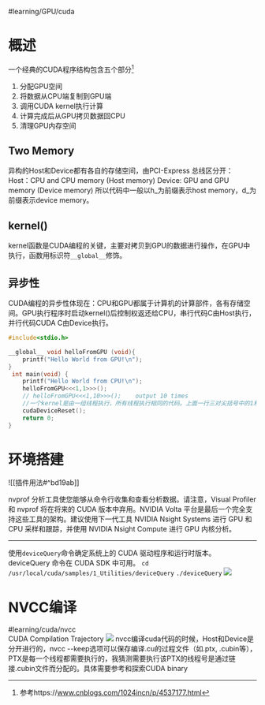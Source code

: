 #learning/GPU/cuda

# 概述
一个经典的CUDA程序结构包含五个部分[^1]
1. 分配GPU空间
2. 将数据从CPU端复制到GPU端
3. 调用CUDA kernel执行计算
4. 计算完成后从GPU拷贝数据回CPU
5. 清理GPU内存空间

## Two Memory
异构的Host和Device都有各自的存储空间，由PCI-Express 总线区分开：
Host：CPU and CPU memory (Host memory)
Device: GPU and GPU memory (Device memory)
所以代码中一般以h_为前缀表示host memory，d_为前缀表示device memory。

## kernel()
kernel函数是CUDA编程的关键，主要对拷贝到GPU的数据进行操作，在GPU中执行，函数用标识符`__global__`修饰。

## 异步性
CUDA编程的异步性体现在：CPU和GPU都属于计算机的计算部件，各有存储空间。GPU执行程序时启动kernel()后控制权返还给CPU，串行代码C由Host执行，并行代码CUDA C由Device执行。



```CPP
#include<stdio.h>

__global__ void helloFromGPU (void){
    printf("Hello World from GPU!\n");
}
 int main(void) {
    printf("Hello World from CPU!\n");
    helloFromGPU<<<1,1>>>();
    // helloFromGPU<<<1,10>>>();    output 10 times
    //一个kernel是由一组线程执行，所有线程执行相同的代码。上面一行三对尖括号中的1和10 表明了该function将有10个线程
    cudaDeviceReset();
    return 0;
}
```

# 环境搭建
![[插件用法#^bd19ab]]




nvprof 分析工具使您能够从命令行收集和查看分析数据。请注意，Visual Profiler 和 nvprof 将在将来的 CUDA 版本中弃用。NVIDIA Volta 平台是最后一个完全支持这些工具的架构。建议使用下一代工具 NVIDIA Nsight Systems 进行 GPU 和 CPU 采样和跟踪，并使用 NVIDIA Nsight Compute 进行 GPU 内核分析。

---
使用`deviceQuery`命令确定系统上的 CUDA 驱动程序和运行时版本。deviceQuery 命令在 CUDA SDK 中可用。
`cd /usr/local/cuda/samples/1_Utilities/deviceQuery`
`./deviceQuery`
![](https://zjpimage.oss-cn-qingdao.aliyuncs.com/deviceQuery%E6%9F%A5%E7%9C%8BCUDA%E9%A9%B1%E5%8A%A8%E7%A8%8B%E5%BA%8F%E5%92%8C%E8%BF%90%E8%A1%8C%E6%97%B6%E7%89%88%E6%9C%AC.png)



[^1]: 参考https://www.cnblogs.com/1024incn/p/4537177.html

# NVCC编译
#learning/cuda/nvcc  
CUDA Compilation Trajectory
![](https://docs.nvidia.com/cuda/cuda-compiler-driver-nvcc/graphics/cuda-compilation-from-cu-to-executable.png)
nvcc编译cuda代码的时候，Host和Device是分开进行的，nvcc --keep选项可以保存编译.cu的过程文件（如.ptx, .cubin等），PTX是每一个线程都需要执行的，我猜测需要执行该PTX的线程号是通过链接.cubin文件而分配的。具体需要参考和探索CUDA binary